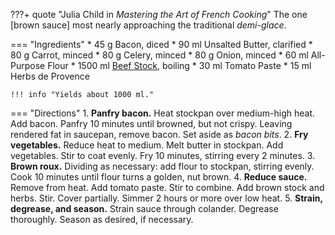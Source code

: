 ???+ quote "Julia Child in _Mastering the Art of French Cooking_"
    The one [brown sauce] most nearly approaching the traditional *demi-glace*.

=== "Ingredients"
    * 45 g Bacon, diced
    * 90 ml Unsalted Butter, clarified
    * 80 g Carrot, minced
    * 80 g Celery, minced
    * 80 g Onion, minced
    * 60 ml All-Purpose Flour
    * 1500 ml [Beef Stock](../../../salads-soups-sides/soups/stocks/meat-stock.md), boiling
    * 30 ml Tomato Paste
    * 15 ml Herbs de Provence

    !!! info "Yields about 1000 ml."

=== "Directions"
    1. **Panfry bacon.** Heat stockpan over medium-high heat. Add bacon. Panfry 10 minutes until browned, but not crispy. Leaving rendered fat in saucepan, remove bacon. Set aside as *bacon bits*.
    2. **Fry vegetables.** Reduce heat to medium. Melt butter in stockpan. Add vegetables. Stir to coat evenly. Fry 10 minutes, stirring every 2 minutes.
    3. **Brown roux.** Dividing as necessary: add flour to stockpan, stirring evenly. Cook 10 minutes until flour turns a golden, nut brown.
    4. **Reduce sauce.** Remove from heat. Add tomato paste. Stir to combine. Add brown stock and herbs. Stir. Cover partially. Simmer 2 hours or more over low heat.
    5. **Strain, degrease, and season.** Strain sauce through colander. Degrease thoroughly. Season as desired, if necessary.

[^1]: {{ cite.child_french_cooking }}
